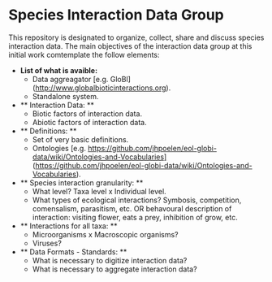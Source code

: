 # Species Interaction Data Group

This repository is designated to organize, collect, share and discuss species interaction data. The main objectives of the interaction data group at this initial work comtemplate the follow elements:

* **List of what is avaible:**
  * Data aggreagator [e.g. GloBI] (http://www.globalbioticinteractions.org).
  * Standalone system.
* ** Interaction Data: **
  * Biotic factors of interaction data.
  * Abiotic factors of interaction data.
* ** Definitions: **
  * Set of very basic definitions.
  * Ontologies [e.g. https://github.com/jhpoelen/eol-globi-data/wiki/Ontologies-and-Vocabularies] (https://github.com/jhpoelen/eol-globi-data/wiki/Ontologies-and-Vocabularies).
* ** Species interaction granularity: **
  * What level? Taxa level x Individual level.
  * What types of ecological interactions? Symbosis, competition, comensalism, parasitism, etc. OR behavoural description of interaction: visiting flower, eats a prey, inhibition of grow, etc.
* ** Interactions for all taxa: **
  * Microorganisms x Macroscopic organisms?
  * Viruses?
* ** Data Formats - Standards: **
  * What is necessary to digitize interaction data?
  * What is necessary to aggregate interaction data?
